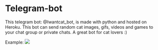 # Telegram-bot


This telegram bot: @Iwantcat_bot, is made with python and hosted on Heroku. This bot can send random cat images, gifs, 
videos and games to your chat group or private chats. A great bot for cat lovers :)


Example:
![](https://media.giphy.com/media/S6oSxHv4KS1a6r5cBE/giphy.gif)
